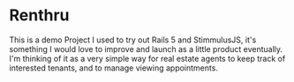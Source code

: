 # Renthru

This is a demo Project I used to try out Rails 5 and StimmulusJS, it's something I would love to improve and launch as a little product eventually. I'm thinking of it as a very simple way for real estate agents to keep track of interested tenants, and to manage viewing appointments. 
